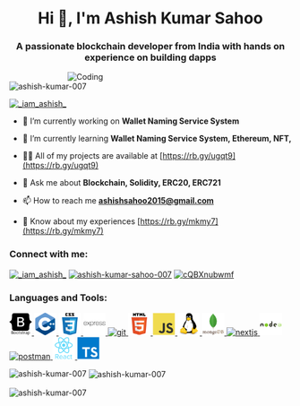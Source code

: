 <h1 align="center">Hi 👋, I'm Ashish Kumar Sahoo</h1>
<h3 align="center">A passionate blockchain developer from India with hands on experience on building dapps</h3>
<img align="right" alt="Coding" width="400" src="https://i.pinimg.com/originals/81/17/8b/81178b47a8598f0c81c4799f2cdd4057.gif">

<p align="left"> <img src="https://komarev.com/ghpvc/?username=ashish-kumar-007&label=Profile%20views&color=0e75b6&style=flat" alt="ashish-kumar-007" /> </p>

<p align="left"> <a href="https://twitter.com/_iam_ashish_" target="blank"><img src="https://img.shields.io/twitter/follow/_iam_ashish_?logo=twitter&style=for-the-badge" alt="_iam_ashish_" /></a> </p>

- 🔭 I’m currently working on **Wallet Naming Service System**

- 🌱 I’m currently learning **Wallet Naming Service System, Ethereum, NFT,**

- 👨‍💻 All of my projects are available at [https://rb.gy/ugqt9](https://rb.gy/ugqt9)

- 💬 Ask me about **Blockchain, Solidity, ERC20, ERC721**

- 📫 How to reach me **ashishsahoo2015@gmail.com**

- 📄 Know about my experiences [https://rb.gy/mkmy7](https://rb.gy/mkmy7)

<h3 align="left">Connect with me:</h3>
<p align="left">
<a href="https://twitter.com/_iam_ashish_" target="blank"><img align="center" src="https://raw.githubusercontent.com/rahuldkjain/github-profile-readme-generator/master/src/images/icons/Social/twitter.svg" alt="_iam_ashish_" height="30" width="40" /></a>
<a href="https://linkedin.com/in/ashish-kumar-sahoo-007" target="blank"><img align="center" src="https://raw.githubusercontent.com/rahuldkjain/github-profile-readme-generator/master/src/images/icons/Social/linked-in-alt.svg" alt="ashish-kumar-sahoo-007" height="30" width="40" /></a>
<a href="https://discord.gg/cQBXnubwmf" target="blank"><img align="center" src="https://raw.githubusercontent.com/rahuldkjain/github-profile-readme-generator/master/src/images/icons/Social/discord.svg" alt="cQBXnubwmf" height="30" width="40" /></a>
</p>

<h3 align="left">Languages and Tools:</h3>
<p align="left"> <a href="https://getbootstrap.com" target="_blank" rel="noreferrer"> <img src="https://raw.githubusercontent.com/devicons/devicon/master/icons/bootstrap/bootstrap-plain-wordmark.svg" alt="bootstrap" width="40" height="40"/> </a> <a href="https://www.w3schools.com/cpp/" target="_blank" rel="noreferrer"> <img src="https://raw.githubusercontent.com/devicons/devicon/master/icons/cplusplus/cplusplus-original.svg" alt="cplusplus" width="40" height="40"/> </a> <a href="https://www.w3schools.com/css/" target="_blank" rel="noreferrer"> <img src="https://raw.githubusercontent.com/devicons/devicon/master/icons/css3/css3-original-wordmark.svg" alt="css3" width="40" height="40"/> </a> <a href="https://expressjs.com" target="_blank" rel="noreferrer"> <img src="https://raw.githubusercontent.com/devicons/devicon/master/icons/express/express-original-wordmark.svg" alt="express" width="40" height="40"/> </a> <a href="https://git-scm.com/" target="_blank" rel="noreferrer"> <img src="https://www.vectorlogo.zone/logos/git-scm/git-scm-icon.svg" alt="git" width="40" height="40"/> </a> <a href="https://www.w3.org/html/" target="_blank" rel="noreferrer"> <img src="https://raw.githubusercontent.com/devicons/devicon/master/icons/html5/html5-original-wordmark.svg" alt="html5" width="40" height="40"/> </a> <a href="https://developer.mozilla.org/en-US/docs/Web/JavaScript" target="_blank" rel="noreferrer"> <img src="https://raw.githubusercontent.com/devicons/devicon/master/icons/javascript/javascript-original.svg" alt="javascript" width="40" height="40"/> </a> <a href="https://www.linux.org/" target="_blank" rel="noreferrer"> <img src="https://raw.githubusercontent.com/devicons/devicon/master/icons/linux/linux-original.svg" alt="linux" width="40" height="40"/> </a> <a href="https://www.mongodb.com/" target="_blank" rel="noreferrer"> <img src="https://raw.githubusercontent.com/devicons/devicon/master/icons/mongodb/mongodb-original-wordmark.svg" alt="mongodb" width="40" height="40"/> </a> <a href="https://nextjs.org/" target="_blank" rel="noreferrer"> <img src="https://cdn.worldvectorlogo.com/logos/nextjs-2.svg" alt="nextjs" width="40" height="40"/> </a> <a href="https://nodejs.org" target="_blank" rel="noreferrer"> <img src="https://raw.githubusercontent.com/devicons/devicon/master/icons/nodejs/nodejs-original-wordmark.svg" alt="nodejs" width="40" height="40"/> </a> <a href="https://postman.com" target="_blank" rel="noreferrer"> <img src="https://www.vectorlogo.zone/logos/getpostman/getpostman-icon.svg" alt="postman" width="40" height="40"/> </a> <a href="https://reactjs.org/" target="_blank" rel="noreferrer"> <img src="https://raw.githubusercontent.com/devicons/devicon/master/icons/react/react-original-wordmark.svg" alt="react" width="40" height="40"/> </a> <a href="https://www.typescriptlang.org/" target="_blank" rel="noreferrer"> <img src="https://raw.githubusercontent.com/devicons/devicon/master/icons/typescript/typescript-original.svg" alt="typescript" width="40" height="40"/> </a> </p>

<p><img align="left" src="https://github-readme-stats.vercel.app/api/top-langs?username=ashish-kumar-007&show_icons=true&locale=en&layout=compact" alt="ashish-kumar-007" /></p>

<p>&nbsp;<img align="center" src="https://github-readme-stats.vercel.app/api?username=ashish-kumar-007&show_icons=true&locale=en" alt="ashish-kumar-007" /></p>

<p><img align="center" src="https://github-readme-streak-stats.herokuapp.com/?user=ashish-kumar-007&" alt="ashish-kumar-007" /></p>
